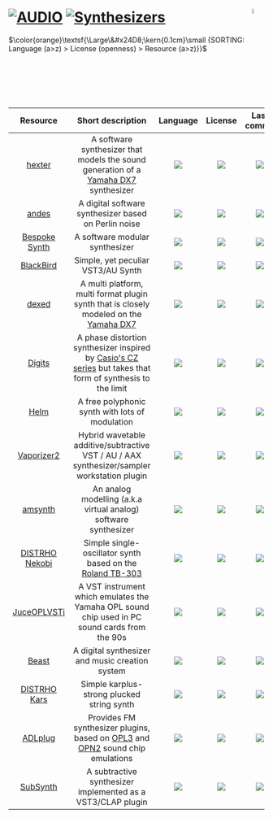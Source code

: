 # [![AUDIO](https://flat.badgen.net/badge/HyMPS/AUDIO/green?scale=1.8)](https://github.com/forart/HyMPS#-1 "AUDIO resources") [![Synthesizers](https://flat.badgen.net/badge/HyMPS/Synthesizers/blue?scale=1.8&label=)](https://github.com/forart/HyMPS/blob/main/Audio/Synths.md#-- "Synthesizers") <img align="right" alt="stable" src="https://user-images.githubusercontent.com/171307/210727719-14b940a2-d1dc-4991-b6a4-7add74463ce8.png" width="5%" />

$\color{orange}\textsf{\Large\&#x24D8;\kern{0.1cm}\small {SORTING: Language (a>z) > License (openness) > Resource (a>z)}}$ 

|Resource|Short description|Language|License|Last commit|
|:-:|:-:|:-:|:-:|:-:|
|[hexter](http://smbolton.com/hexter.html)|A software synthesizer that models the sound generation of a [Yamaha DX7](https://en.wikipedia.org/wiki/Yamaha_DX7) synthesizer|[![](https://img.shields.io/github/languages/top/smbolton/hexter?color=pink&style=flat-square)](https://github.com/smbolton/hexter/graphs/contributors)|[![](https://flat.badgen.net/github/license/smbolton/hexter?label=)](https://github.com/smbolton/hexter/blob/master/COPYING)|[![](https://img.shields.io/github/last-commit/smbolton/hexter/master?style=flat-square&label=)](https://github.com/smbolton/hexter/graphs/code-frequency)|
|[andes](https://artfwo.github.io/andes/)|A digital software synthesizer based on Perlin noise|[![](https://img.shields.io/github/languages/top/artfwo/andes?color=pink&style=flat-square)](https://github.com/artfwo/andes/graphs/contributors)|[![](https://flat.badgen.net/github/license/artfwo/andes?label=)](https://github.com/artfwo/andes/blob/master/LICENSE)|[![](https://img.shields.io/github/last-commit/artfwo/andes/master?style=flat-square&label=)](https://github.com/artfwo/andes/graphs/code-frequency)|
|[Bespoke Synth](https://www.bespokesynth.com/)|A software modular synthesizer|[![](https://img.shields.io/github/languages/top/BespokeSynth/BespokeSynth/?color=pink&style=flat-square)](https://github.com/BespokeSynth/BespokeSynth//graphs/contributors)|[![](https://flat.badgen.net/github/license/BespokeSynth/BespokeSynth/?label=)](https://github.com/BespokeSynth/BespokeSynth//blob/main/LICENSE)|[![](https://img.shields.io/github/last-commit/BespokeSynth/BespokeSynth//main?style=flat-square&label=)](https://github.com/BespokeSynth/BespokeSynth//graphs/code-frequency)|
|[BlackBird](https://khrykin.github.io/BlackBird/)|Simple, yet peculiar VST3/AU Synth|[![](https://img.shields.io/github/languages/top/khrykin/BlackBird?color=pink&style=flat-square)](https://github.com/khrykin/BlackBird/graphs/contributors)|[![](https://flat.badgen.net/github/license/khrykin/BlackBird?label=)](https://github.com/khrykin/BlackBird/blob/main/LICENSE.txt)|[![](https://img.shields.io/github/last-commit/khrykin/BlackBird/master?style=flat-square&label=)](https://github.com/khrykin/BlackBird/graphs/code-frequency)|
|[dexed](https://asb2m10.github.io/dexed/)|A multi platform, multi format plugin synth that is closely modeled on the [Yamaha DX7](https://en.wikipedia.org/wiki/Yamaha_DX7)|[![](https://img.shields.io/github/languages/top/asb2m10/dexed?color=pink&style=flat-square)](https://github.com/asb2m10/dexed/graphs/contributors)|[![](https://flat.badgen.net/github/license/asb2m10/dexed?label=)](https://github.com/asb2m10/dexed/blob/master/LICENSE)|[![](https://img.shields.io/github/last-commit/asb2m10/dexed/master?style=flat-square&label=)](https://github.com/asb2m10/dexed/graphs/code-frequency)|
|[Digits](http://www.extentofthejam.com/)|A phase distortion synthesizer inspired by [Casio's CZ series](https://en.wikipedia.org/wiki/Casio_CZ_synthesizers) but takes that form of synthesis to the limit|[![](https://img.shields.io/github/languages/top/LouisGorenfeld/DigitsVst?color=pink&style=flat-square)](https://github.com/LouisGorenfeld/DigitsVst/graphs/contributors)|[![](https://flat.badgen.net/github/license/LouisGorenfeld/DigitsVst?label=)](https://github.com/LouisGorenfeld/DigitsVst/blob/master/License.txt)|[![](https://img.shields.io/github/last-commit/LouisGorenfeld/DigitsVst/master?style=flat-square&label=)](https://github.com/LouisGorenfeld/DigitsVst/graphs/code-frequency)|
|[Helm](https://tytel.org/helm/)|A free polyphonic synth with lots of modulation|[![](https://img.shields.io/github/languages/top/mtytel/helm?color=pink&style=flat-square)](https://github.com/mtytel/helm/graphs/contributors)|[![](https://flat.badgen.net/github/license/mtytel/helm?label=)](https://github.com/mtytel/helm/blob/master/COPYING)|[![](https://img.shields.io/github/last-commit/mtytel/helm/master?style=flat-square&label=)](https://github.com/mtytel/helm/graphs/code-frequency)|
|[Vaporizer2](https://www.vast-dynamics.com/?q=OpenSource)|Hybrid wavetable additive/subtractive VST / AU / AAX synthesizer/sampler workstation plugin|[![](https://img.shields.io/github/languages/top/VASTDynamics/Vaporizer2?color=pink&style=flat-square)](https://github.com/VASTDynamics/Vaporizer2/graphs/contributors)|[![](https://flat.badgen.net/github/license/VASTDynamics/Vaporizer2?label=)](https://github.com/VASTDynamics/Vaporizer2/blob/main/LICENSE)|[![](https://img.shields.io/github/last-commit/VASTDynamics/Vaporizer2/main?style=flat-square&label=)](https://github.com/VASTDynamics/Vaporizer2/graphs/code-frequency)|
|[amsynth](https://amsynth.github.io/)|An analog modelling (a.k.a virtual analog) software synthesizer|[![](https://img.shields.io/github/languages/top/amsynth/amsynth?color=pink&style=flat-square)](https://github.com/amsynth/amsynth/graphs/contributors)|[![](https://flat.badgen.net/github/license/amsynth/amsynth?label=)](https://github.com/amsynth/amsynth/blob/develop/COPYING)|[![](https://img.shields.io/github/last-commit/amsynth/amsynth/develop?style=flat-square&label=)](https://github.com/amsynth/amsynth/graphs/code-frequency)|
|[DISTRHO Nekobi](https://github.com/DISTRHO/Nekobi#readme)|Simple single-oscillator synth based on the [Roland TB-303](https://en.wikipedia.org/wiki/Roland_TB-303)|[![](https://img.shields.io/github/languages/top/DISTRHO/Nekobi?color=pink&style=flat-square)](https://github.com/DISTRHO/Nekobi/graphs/contributors)|[![](https://flat.badgen.net/github/license/DISTRHO/Nekobi?label=)](https://github.com/DISTRHO/Nekobi/blob/master/LICENSE)|[![](https://img.shields.io/github/last-commit/DISTRHO/Nekobi/master?style=flat-square&label=)](https://github.com/DISTRHO/Nekobi/graphs/code-frequency)|
|[JuceOPLVSTi](https://bsutherland.github.io/JuceOPLVSTi/)|A VST instrument which emulates the Yamaha OPL sound chip used in PC sound cards from the 90s|[![](https://img.shields.io/github/languages/top/bsutherland/JuceOPLVSTi?color=pink&style=flat-square)](https://github.com/bsutherland/JuceOPLVSTi/graphs/contributors)|[![](https://flat.badgen.net/github/license/bsutherland/JuceOPLVSTi?label=)](https://github.com/bsutherland/JuceOPLVSTi/blob/master/COPYING)|[![](https://img.shields.io/github/last-commit/bsutherland/JuceOPLVSTi/master?style=flat-square&label=)](https://github.com/bsutherland/JuceOPLVSTi/graphs/code-frequency)|
|[Beast](https://github.com/tim-janik/beast#readme)|A digital synthesizer and music creation system|[![](https://img.shields.io/github/languages/top/tim-janik/beast?color=pink&style=flat-square)](https://github.com/tim-janik/beast/graphs/contributors)|[![](https://flat.badgen.net/github/license/tim-janik/beast?label=)](https://github.com/tim-janik/beast/blob/master/COPYING)|[![](https://img.shields.io/github/last-commit/tim-janik/beast/master?style=flat-square&label=)](https://github.com/tim-janik/beast/graphs/code-frequency)|
|[DISTRHO Kars](https://github.com/DISTRHO/Kars#readme)|Simple karplus-strong plucked string synth|[![](https://img.shields.io/github/languages/top/DISTRHO/Kars?color=pink&style=flat-square)](https://github.com/DISTRHO/Kars/graphs/contributors)|[![](https://flat.badgen.net/github/license/DISTRHO/Kars?label=)](https://github.com/DISTRHO/Kars/blob/master/LICENSE)|[![](https://img.shields.io/github/last-commit/DISTRHO/Kars/master?style=flat-square&label=)](https://github.com/DISTRHO/Kars/graphs/code-frequency)|
|[ADLplug](https://github.com/jpcima/ADLplug#readme)|Provides FM synthesizer plugins, based on [OPL3](https://en.wikipedia.org/wiki/Yamaha_OPL#OPL3) and [OPN2](https://en.wikipedia.org/wiki/Yamaha_YM2612) sound chip emulations|[![](https://img.shields.io/github/languages/top/jpcima/ADLplug?color=pink&style=flat-square)](https://github.com/jpcima/ADLplug/graphs/contributors)|[![](https://flat.badgen.net/github/license/jpcima/ADLplug?label=)](https://github.com/jpcima/ADLplug/blob/master/LICENSE)|[![](https://img.shields.io/github/last-commit/jpcima/ADLplug/master?style=flat-square&label=)](https://github.com/jpcima/ADLplug/graphs/code-frequency)|
|[SubSynth](https://github.com/taellinglin/Subsynth3#readme)|A subtractive synthesizer implemented as a VST3/CLAP plugin|[![](https://img.shields.io/github/languages/top/taellinglin/Subsynth3?color=pink&style=flat-square)](https://github.com/taellinglin/Subsynth3/graphs/contributors)|[![](https://flat.badgen.net/github/license/taellinglin/Subsynth3?label=)](https://github.com/taellinglin/Subsynth3/blob/master/LICENSE)|[![](https://img.shields.io/github/last-commit/taellinglin/Subsynth3?style=flat-square&label=)](https://github.com/taellinglin/Subsynth3/graphs/code-frequency)|
